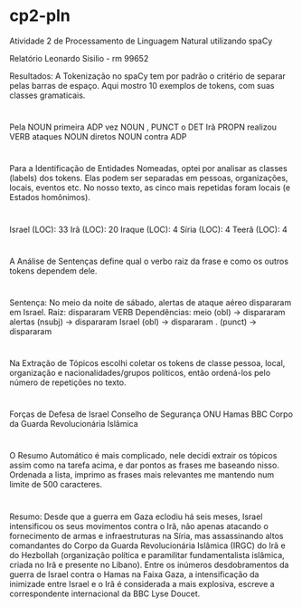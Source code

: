 # cp2-pln
Atividade 2 de Processamento de Linguagem Natural utilizando spaCy

Relatório
Leonardo Sisilio - rm 99652

Resultados:
A Tokenização no spaCy tem por padrão o critério de separar pelas barras de espaço. Aqui mostro 10 exemplos de tokens, com suas classes gramaticais.
#
Pela NOUN
primeira ADP
vez NOUN
, PUNCT
o DET
Irã PROPN
realizou VERB
ataques NOUN
diretos NOUN
contra ADP
#

Para a Identificação de Entidades Nomeadas, optei por analisar as classes (labels) dos tokens. Elas podem ser separadas em pessoas, organizações, locais, eventos etc. No nosso texto, as cinco mais repetidas foram locais (e Estados homônimos).
#
Israel (LOC): 33
Irã (LOC): 20
Iraque (LOC): 4
Síria (LOC): 4
Teerã (LOC): 4
#

A Análise de Sentenças define qual o verbo raiz da frase e como os outros tokens dependem dele.
#
Sentença: No meio da noite de sábado, alertas de ataque aéreo dispararam em Israel.
Raiz: dispararam VERB
Dependências:
meio (obl) -> dispararam
alertas (nsubj) -> dispararam
Israel (obl) -> dispararam
. (punct) -> dispararam
#

Na Extração de Tópicos escolhi coletar os tokens de classe pessoa, local, organização e nacionalidades/grupos políticos, então ordená-los pelo número de repetições no texto.
#
Forças de Defesa de Israel
Conselho de Segurança
ONU
Hamas
BBC
Corpo da Guarda Revolucionária Islâmica
#

O Resumo Automático é mais complicado, nele decidi extrair os tópicos assim como na tarefa acima, e dar pontos as frases me baseando nisso. Ordenada a lista, imprimo as frases mais relevantes me mantendo num limite de 500 caracteres.
#
Resumo: Desde que a guerra em Gaza eclodiu há seis meses, Israel intensificou os seus movimentos contra o Irã, não apenas atacando o fornecimento de armas e infraestruturas na Síria, mas assassinando altos comandantes do Corpo da Guarda Revolucionária Islâmica (IRGC) do Irã e do Hezbollah (organização política e paramilitar fundamentalista islâmica, criada no Irã e presente no Líbano).
 Entre os inúmeros desdobramentos da guerra de Israel contra o Hamas na Faixa Gaza, a intensificação da inimizade entre Israel e o Irã é considerada a mais explosiva, escreve a correspondente internacional da BBC Lyse Doucet.
#
